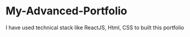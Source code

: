 # My-Advanced-Portfolio
I have used technical stack like ReactJS, Html, CSS to built this portfolio 
